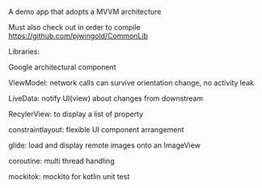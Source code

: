 A demo app that adopts a MVVM architecture

Must also check out in order to compile https://github.com/pjwingold/CommonLib

Libraries:

Google architectural component

ViewModel: network calls can survive orientation change, no activity leak

LiveData: notify UI(view) about changes from downstream

RecylerView: to display a list of property

constraintlayout: flexible UI component arrangement

glide: load and display remote images onto an ImageView

coroutine: multi thread handling

mockitok: mockito for kotlin unit test
